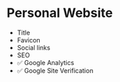 # Personal Website

- Title
- Favicon
- Social links
- SEO
- ✅ Google Analytics
- ✅ Google Site Verification